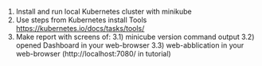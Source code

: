 1) Install and run local Kubernetes cluster with minikube
2) Use steps from Kubernetes install Tools https://kubernetes.io/docs/tasks/tools/
3) Make report with screens of:
3.1) minicube version command output
3.2) opened Dashboard in your web-browser
3.3) web-abblication in your web-browser (http://localhost:7080/ in tutorial)
